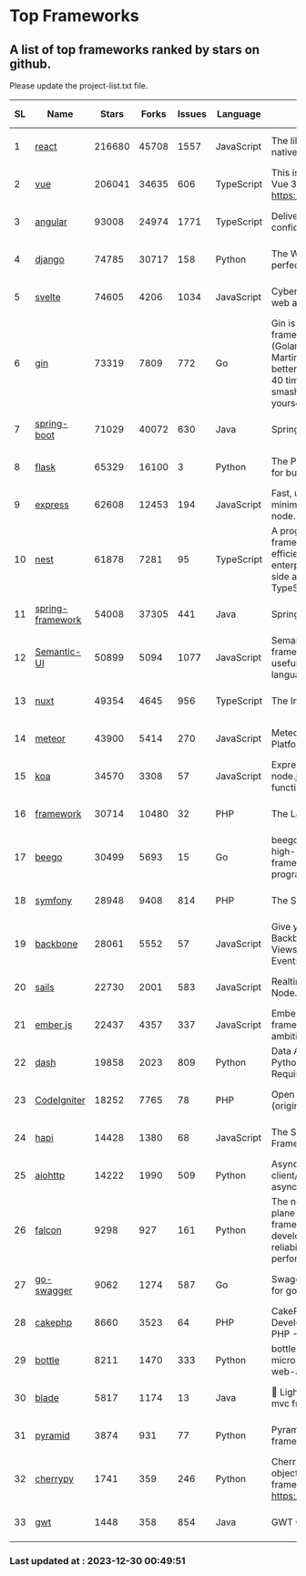 # Top Frameworks
## A list of top frameworks ranked by stars on github.  
Please update the project-list.txt file.

| SL| Name  | Stars| Forks| Issues | Language | Description | Last Commit |
| --| ------| -----| ---- | ------ | -------- | ----------- | ----------- |
| 1 | [react](https://github.com/facebook/react) | 216680 | 45708 | 1557 | JavaScript | The library for web and native user interfaces. | 2023-12-19 23:04:11 |
| 2 | [vue](https://github.com/vuejs/vue) | 206041 | 34635 | 606 | TypeScript | This is the repo for Vue 2. For Vue 3, go to https://github.com/vuejs/core | 2023-12-24 15:13:43 |
| 3 | [angular](https://github.com/angular/angular) | 93008 | 24974 | 1771 | TypeScript | Deliver web apps with confidence 🚀 | 2023-12-21 14:33:32 |
| 4 | [django](https://github.com/django/django) | 74785 | 30717 | 158 | Python | The Web framework for perfectionists with deadlines. | 2023-12-29 08:07:31 |
| 5 | [svelte](https://github.com/sveltejs/svelte) | 74605 | 4206 | 1034 | JavaScript | Cybernetically enhanced web apps | 2023-12-27 17:40:01 |
| 6 | [gin](https://github.com/gin-gonic/gin) | 73319 | 7809 | 772 | Go | Gin is a HTTP web framework written in Go (Golang). It features a Martini-like API with much better performance -- up to 40 times faster. If you need smashing performance, get yourself some Gin. | 2023-12-13 02:28:51 |
| 7 | [spring-boot](https://github.com/spring-projects/spring-boot) | 71029 | 40072 | 630 | Java | Spring Boot | 2023-12-22 18:43:46 |
| 8 | [flask](https://github.com/pallets/flask) | 65329 | 16100 | 3 | Python | The Python micro framework for building web applications. | 2023-12-14 00:28:13 |
| 9 | [express](https://github.com/expressjs/express) | 62608 | 12453 | 194 | JavaScript | Fast, unopinionated, minimalist web framework for node. | 2023-06-04 15:47:20 |
| 10 | [nest](https://github.com/nestjs/nest) | 61878 | 7281 | 95 | TypeScript | A progressive Node.js framework for building efficient, scalable, and enterprise-grade server-side applications with TypeScript/JavaScript 🚀 | 2023-12-19 07:55:34 |
| 11 | [spring-framework](https://github.com/spring-projects/spring-framework) | 54008 | 37305 | 441 | Java | Spring Framework | 2023-12-29 17:19:26 |
| 12 | [Semantic-UI](https://github.com/Semantic-Org/Semantic-UI) | 50899 | 5094 | 1077 | JavaScript | Semantic is a UI component framework based around useful principles from natural language. | 2023-01-11 17:05:32 |
| 13 | [nuxt](https://github.com/nuxt/nuxt) | 49354 | 4645 | 956 | TypeScript | The Intuitive Vue Framework. | 2023-12-29 11:02:22 |
| 14 | [meteor](https://github.com/meteor/meteor) | 43900 | 5414 | 270 | JavaScript | Meteor, the JavaScript App Platform | 2023-12-29 18:57:07 |
| 15 | [koa](https://github.com/koajs/koa) | 34570 | 3308 | 57 | JavaScript | Expressive middleware for node.js using ES2017 async functions | 2023-11-08 15:05:20 |
| 16 | [framework](https://github.com/laravel/framework) | 30714 | 10480 | 32 | PHP | The Laravel Framework. | 2023-12-29 22:41:12 |
| 17 | [beego](https://github.com/beego/beego) | 30499 | 5693 | 15 | Go | beego is an open-source, high-performance web framework for the Go programming language. | 2023-12-29 13:53:55 |
| 18 | [symfony](https://github.com/symfony/symfony) | 28948 | 9408 | 814 | PHP | The Symfony PHP framework | 2023-12-29 20:25:58 |
| 19 | [backbone](https://github.com/jashkenas/backbone) | 28061 | 5552 | 57 | JavaScript | Give your JS App some Backbone with Models, Views, Collections, and Events | 2023-08-10 22:05:08 |
| 20 | [sails](https://github.com/balderdashy/sails) | 22730 | 2001 | 583 | JavaScript | Realtime MVC Framework for Node.js | 2023-12-14 21:34:01 |
| 21 | [ember.js](https://github.com/emberjs/ember.js) | 22437 | 4357 | 337 | JavaScript | Ember.js - A JavaScript framework for creating ambitious web applications | 2023-12-20 03:56:51 |
| 22 | [dash](https://github.com/plotly/dash) | 19858 | 2023 | 809 | Python | Data Apps & Dashboards for Python. No JavaScript Required. | 2023-12-16 18:16:41 |
| 23 | [CodeIgniter](https://github.com/bcit-ci/CodeIgniter) | 18252 | 7765 | 78 | PHP | Open Source PHP Framework (originally from EllisLab) | 2023-04-07 17:57:13 |
| 24 | [hapi](https://github.com/hapijs/hapi) | 14428 | 1380 | 68 | JavaScript | The Simple, Secure Framework Developers Trust | 2023-09-18 11:40:11 |
| 25 | [aiohttp](https://github.com/aio-libs/aiohttp) | 14222 | 1990 | 509 | Python | Asynchronous HTTP client/server framework for asyncio and Python | 2023-12-28 10:40:53 |
| 26 | [falcon](https://github.com/falconry/falcon) | 9298 | 927 | 161 | Python | The no-magic web data plane API and microservices framework for Python developers, with a focus on reliability, correctness, and performance at scale. | 2023-12-26 16:51:00 |
| 27 | [go-swagger](https://github.com/go-swagger/go-swagger) | 9062 | 1274 | 587 | Go | Swagger 2.0 implementation for go | 2023-12-28 19:54:26 |
| 28 | [cakephp](https://github.com/cakephp/cakephp) | 8660 | 3523 | 64 | PHP | CakePHP: The Rapid Development Framework for PHP - Official Repository | 2023-12-29 19:38:43 |
| 29 | [bottle](https://github.com/bottlepy/bottle) | 8211 | 1470 | 333 | Python | bottle.py is a fast and simple micro-framework for python web-applications. | 2022-09-05 15:24:52 |
| 30 | [blade](https://github.com/lets-blade/blade) | 5817 | 1174 | 13 | Java | :rocket: Lightning fast and elegant mvc framework for Java8 | 2023-06-16 05:18:49 |
| 31 | [pyramid](https://github.com/Pylons/pyramid) | 3874 | 931 | 77 | Python | Pyramid - A Python web framework | 2023-09-14 21:55:43 |
| 32 | [cherrypy](https://github.com/cherrypy/cherrypy) | 1741 | 359 | 246 | Python | CherryPy is a pythonic, object-oriented HTTP framework.      https://cherrypy.dev | 2023-12-26 18:40:42 |
| 33 | [gwt](https://github.com/gwtproject/gwt) | 1448 | 358 | 854 | Java | GWT Open Source Project | 2023-12-29 20:39:24 |

### Last updated at : 2023-12-30 00:49:51
